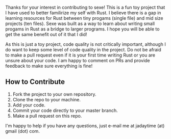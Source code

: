 Thanks for your interest in contributing to sexe! This is a fun toy project that I have used to better familirize my self with Rust. I believe there is a gap in learning resources for Rust between tiny progams (single file) and mid size projects (ten files). Sexe was built as a way to learn about writing small progams in Rust as a bridge to larger programs. I hope you will be able to get the same benefit out of it that I did!

As this is just a toy project, code quality is not critically important, although I do want to keep some level of code quality in the project. Do not be afraid to make a pull request even if it is your first time writing Rust or you are unsure about your code. I am happy to comment on PRs and provide feedback to make sure everything is fine!

## How to Contribute
1. Fork the project to your own repository.
2. Clone the repo to your machine.
3. Add your code.
4. Commit your code directly to your master branch.
5. Make a pull request on this repo.

I'm happy to help if you have any questions, just e-mail me at jadaytime (at) gmail (dot) com.

